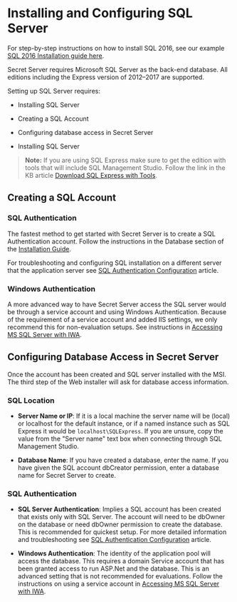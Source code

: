[title]: # (Installing and Configuring SQL Server)
[tags]: # (Installation, SQL Server)
[priority]: #

# Installing and Configuring SQL Server

For step-by-step instructions on how to install SQL 2016, see our example [SQL 2016 Installation guide here](../installing-sql-server-2016/index.md).

Secret Server requires Microsoft SQL Server as the back-end database. All editions including the Express version of 2012–2017 are supported.

Setting up SQL Server requires:

- Installing SQL Server

- Creating a SQL Account

- Configuring database access in Secret Server

- Installing SQL Server

> **Note:** If you are using SQL Express make sure to get the edition with tools that  will include SQL Management Studio. Follow the link in the KB article [Download SQL Express with Tools](http://updates.thycotic.net/link.ashx?SQLServerExpressDownload).

## Creating a SQL Account

### SQL Authentication

The fastest method to get started with Secret Server is to create a  SQL Authentication account. Follow the instructions in the Database section of the [Installation Guide](http://updates.thycotic.net/link.ashx?Windows6InstallerGuide).

For troubleshooting and configuring SQL installation on a different server that the application server see [SQL Authentication Configuration](http://updates.thycotic.net/link.ashx?SSSQLAuthenticationSetup) article.

### Windows Authentication

A more advanced way to have Secret Server access the SQL server would be  through a service account and using Windows Authentication. Because of  the requirement of a service account and added IIS settings, we only  recommend this for non-evaluation setups. See instructions in [Accessing MS SQL Server with IWA](../../../authentication/accessing-sql-server-with-iwa/index.md).

## Configuring Database Access in Secret Server

Once the account has been created and SQL server installed with the MSI. The third step of the Web installer will ask for database access  information.

### SQL Location

- **Server Name or IP**: If it is a local machine  the server name will be (local) or localhost for the default instance, or if a named instance such as SQL Express it would be `localhost\SQLExpress`. If you are unsure, copy the value from the "Server name" text box when connecting through SQL Management Studio.

- **Database Name**: If you have created a database, enter the name. If you have given the SQL account dbCreator permission, enter a database name for Secret Server to create.

### SQL Authentication

- **SQL Server Authentication**: Implies a SQL  account has been created that exists only with SQL Server. The account  will need to be dbOwner on the database or need dbOwner permission to  create the database. This is recommended for quickest setup. For more  detailed information and troubleshooting see [SQL Authentication Configuration](http://updates.thycotic.net/link.ashx?SSSQLAuthenticationSetup) article.

- **Windows Authentication**: The identity of the  application pool will access the database. This requires a domain  Service account that has been granted access to run ASP.Net and the database. This is an advanced setting that is not recommended  for evaluations. Follow the instructions on using a service account in [Accessing MS SQL Server with IWA](../../../authentication/accessing-sql-server-with-iwa/index.md).